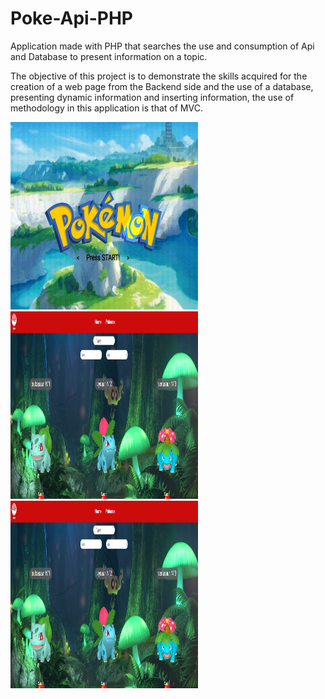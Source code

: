 # Poke-Api-PHP
 Application made with PHP that searches the use and consumption of Api and Database to present information on a topic.
 
 The objective of this project is to demonstrate the skills acquired for the creation of a web page from the Backend side and the use of a database, presenting dynamic information and inserting information, the use of methodology in this application is that of MVC.

<img width="300" height="300" src="./public/img/presentation-img-1.png" alt="Presentation-1"/>

<img width="300" height="300" src="./public/img/presentation-img-2.png" alt="Presentation-2"/>

<img width="300" height="300" src="./public/img/presentation-img-2.png" alt="Presentation-3"/>

